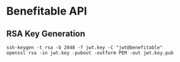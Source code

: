 # Benefitable API

## RSA Key Generation
```
ssh-keygen -t rsa -b 2048 -f jwt.key -C "jwt@benefitable"
openssl rsa -in jwt.key -pubout -outform PEM -out jwt.key.pub
```
